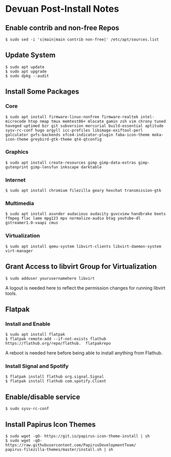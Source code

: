 # Devuan Post-Install Notes

## Enable contrib and non-free Repos

```console
$ sudo sed -i 's|main|main contrib non-free|' /etc/apt/sources.list
```

## Update System

```console
$ sudo apt update
$ sudo apt upgrade
$ sudo dpkg --audit
```

## Install Some Packages

### Core

```console
$ sudo apt install firmware-linux-nonfree firmware-realtek intel-microcode htop nmap tmux memtest86+ mlocate gamin zsh vim chrony tuned haveged uptimed bzr git subversion mercurial build-essential aptitude sysv-rc-conf hugo argyll icc-profiles libimage-exiftool-perl galculator gvfs-backends xfce4-indicator-plugin faba-icon-theme moka-icon-theme greybird-gtk-theme qt4-qtconfig
```

### Graphics

```console
$ sudo apt install create-resources gimp gimp-data-extras gimp-gutenprint gimp-lensfun inkscape darktable
```

### Internet

```console
$ sudo apt install chromium filezilla geary hexchat transmission-gtk
```

### Multimedia

```console
$ sudo apt install asunder audacious audacity guvcview handbrake beets ffmpeg flac lame mpg123 mpv normalize-audio btag youtube-dl gstreamer1.0-vaapi cmus
```

### Virtualization

```console
$ sudo apt install qemu-system libvirt-clients libvirt-daemon-system virt-manager
```

## Grant Access to libvirt Group for Virtualization

```console
$ sudo adduser yourusernamehere libvirt
```

A logout is needed here to reflect the permission changes for running libvirt
tools.

## Flatpak

### Install and Enable

```console
$ sudo apt install flatpak
$ flatpak remote-add --if-not-exists flathub https://flathub.org/repo/flathub.  flatpakrepo
```

A reboot is needed here before being able to install anything from Flathub.

### Install Signal and Spotify

```console
$ flatpak install flathub org.signal.Signal
$ flatpak install flathub com.spotify.Client
```

## Enable/disable service

```console
$ sudo sysv-rc-conf
```

## Install Papirus Icon Themes

```console
$ sudo wget -qO- https://git.io/papirus-icon-theme-install | sh
$ sudo wget -qO- https://raw.githubusercontent.com/PapirusDevelopmentTeam/      papirus-filezilla-themes/master/install.sh | sh
```
